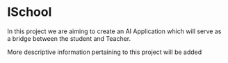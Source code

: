 # ISchool
In this project we are aiming to create an AI Application which will serve as a bridge between the student and Teacher.

More descriptive information pertaining to this project will be added

